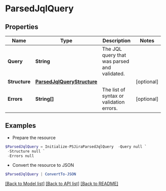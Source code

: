 # ParsedJqlQuery
## Properties

Name | Type | Description | Notes
------------ | ------------- | ------------- | -------------
**Query** | **String** | The JQL query that was parsed and validated. | 
**Structure** | [**ParsedJqlQueryStructure**](ParsedJqlQueryStructure.md) |  | [optional] 
**Errors** | **String[]** | The list of syntax or validation errors. | [optional] 

## Examples

- Prepare the resource
```powershell
$ParsedJqlQuery = Initialize-PSJiraParsedJqlQuery  -Query null `
 -Structure null `
 -Errors null
```

- Convert the resource to JSON
```powershell
$ParsedJqlQuery | ConvertTo-JSON
```

[[Back to Model list]](../README.md#documentation-for-models) [[Back to API list]](../README.md#documentation-for-api-endpoints) [[Back to README]](../README.md)

